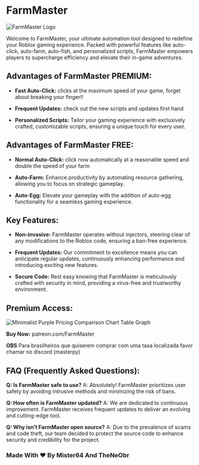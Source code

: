 # FarmMaster

![FarmMaster Logo](https://github.com/Mister64/FarmMaster/assets/156092247/318febe2-4ce0-4c7b-8875-b76152364df6)

Welcome to FarmMaster, your ultimate automation tool designed to redefine your Roblox gaming experience. Packed with powerful features like auto-click, auto-farm, auto-fish, and personalized scripts, FarmMaster empowers players to supercharge efficiency and elevate their in-game adventures.

## Advantages of FarmMaster PREMIUM:

- **Fast Auto-Click:** clicks at the maximum speed of your game, forget about breaking your finger!!

- **Frequent Updates:** check out the new scripts and updates first hand

- **Personalized Scripts:** Tailor your gaming experience with exclusively crafted, customizable scripts, ensuring a unique touch for every user.

## Advantages of FarmMaster FREE:

- **Normal Auto-Click:** click now automatically at a reasonable speed and double the speed of your farm

- **Auto-Farm:** Enhance productivity by automating resource gathering, allowing you to focus on strategic gameplay.

- **Auto-Egg:** Elevate your gameplay with the addition of auto-egg functionality for a seamless gaming experience.

## Key Features:

- **Non-invasive:** FarmMaster operates without injectors, steering clear of any modifications to the Roblox code, ensuring a ban-free experience.

- **Frequent Updates:** Our commitment to excellence means you can anticipate regular updates, continuously enhancing performance and introducing exciting new features.

- **Secure Code:** Rest easy knowing that FarmMaster is meticulously crafted with security in mind, providing a virus-free and trustworthy environment.

## Premium Access:

![Minimalist Purple Pricing Comparison Chart Table Graph](https://github.com/Mister64/FarmMaster/assets/156092247/3faa5f0e-63d5-475d-a52d-38761643e3e0)

**Buy Now:** patreon.com/FarmMaster


**OBS** Para brasilheiros que quiserem comprar com uma taxa localizada favor chamar no discord (masterpy)

## FAQ (Frequently Asked Questions):

**Q: Is FarmMaster safe to use?**
A: Absolutely! FarmMaster prioritizes user safety by avoiding intrusive methods and minimizing the risk of bans.

**Q: How often is FarmMaster updated?**
A: We are dedicated to continuous improvement. FarmMaster receives frequent updates to deliver an evolving and cutting-edge tool.

**Q: Why isn't FarmMaster open source?**
A: Due to the prevalence of scams and code theft, our team decided to protect the source code to enhance security and credibility for the project.

### Made With ❤️ By Mister64 And TheNeObr
